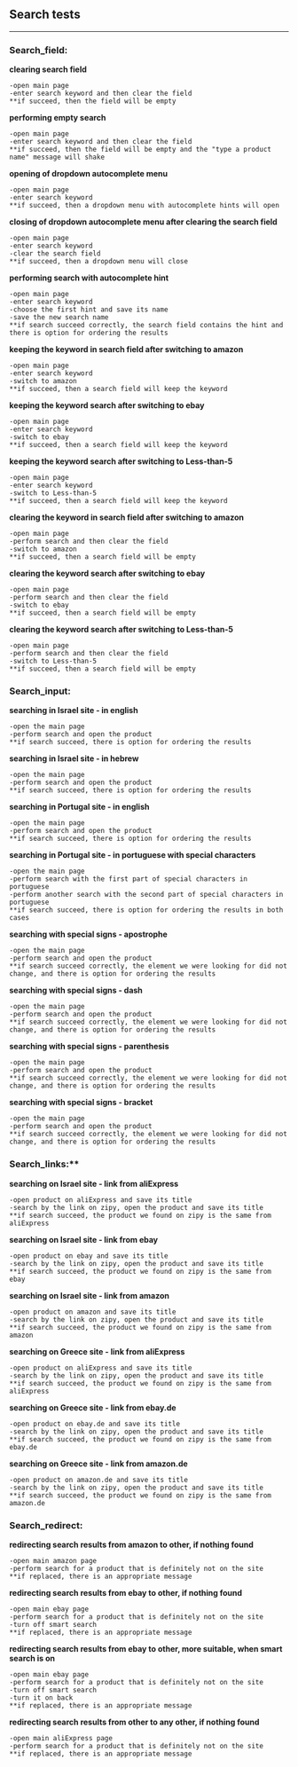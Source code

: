 
## Search tests
----

### Search_field:


  **clearing search field**
  
    -open main page
    -enter search keyword and then clear the field
    **if succeed, then the field will be empty 

  **performing empty search**
  		  		
    -open main page
    -enter search keyword and then clear the field
    **if succeed, then the field will be empty and the "type a product name" message will shake
		
  **opening of dropdown autocomplete menu** 
   
    -open main page
    -enter search keyword
    **if succeed, then a dropdown menu with autocomplete hints will open
		         
  **closing of dropdown autocomplete menu after clearing the search field**
  
    -open main page
    -enter search keyword
    -clear the search field
    **if succeed, then a dropdown menu will close
		 		
  **performing search with autocomplete hint**
  
    -open main page
    -enter search keyword
    -choose the first hint and save its name
    -save the new search name
    **if search succeed correctly, the search field contains the hint and there is option for ordering the results
		   
  **keeping the keyword in search field after switching to amazon**
  
    -open main page
    -enter search keyword
    -switch to amazon
    **if succeed, then a search field will keep the keyword
		    
  **keeping the keyword search after switching to ebay**
  
    -open main page
    -enter search keyword
    -switch to ebay
    **if succeed, then a search field will keep the keyword	
			  
   **keeping the keyword search after switching to Less-than-5**
  
    -open main page
    -enter search keyword
    -switch to Less-than-5
    **if succeed, then a search field will keep the keyword	
				   		
  **clearing the keyword in search field after switching to amazon**
  
    -open main page
    -perform search and then clear the field
    -switch to amazon
    **if succeed, then a search field will be empty
		   
  **clearing the keyword search after switching to ebay**
  
    -open main page
    -perform search and then clear the field
    -switch to ebay
    **if succeed, then a search field will be empty
		    
  **clearing the keyword search after switching to Less-than-5**
  
    -open main page
    -perform search and then clear the field
    -switch to Less-than-5
    **if succeed, then a search field will be empty
		


### Search_input:

  **searching in Israel site - in english**
  
    -open the main page
    -perform search and open the product
    **if search succeed, there is option for ordering the results 
   
  **searching in Israel site - in hebrew**
  
    -open the main page
    -perform search and open the product
    **if search succeed, there is option for ordering the results 
		  
  **searching in Portugal site - in english**
  
    -open the main page
    -perform search and open the product
    **if search succeed, there is option for ordering the results  
   
  **searching in Portugal site - in portuguese with special characters**
  
    -open the main page
    -perform search with the first part of special characters in portuguese
    -perform another search with the second part of special characters in portuguese
    **if search succeed, there is option for ordering the results in both cases 
		
  **searching with special signs - apostrophe**
  
    -open the main page
    -perform search and open the product
    **if search succeed correctly, the element we were looking for did not change, and there is option for ordering the results
   
  **searching with special signs - dash**
  
    -open the main page
    -perform search and open the product
    **if search succeed correctly, the element we were looking for did not change, and there is option for ordering the results
		   
  **searching with special signs - parenthesis**
  
    -open the main page
    -perform search and open the product
    **if search succeed correctly, the element we were looking for did not change, and there is option for ordering the results
   
  **searching with special signs - bracket**
  
    -open the main page
    -perform search and open the product
    **if search succeed correctly, the element we were looking for did not change, and there is option for ordering the results



### Search_links:**

  **searching on Israel site - link from aliExpress**

    -open product on aliExpress and save its title
    -search by the link on zipy, open the product and save its title 
    **if search succeed, the product we found on zipy is the same from aliExpress
   
  **searching on Israel site - link from ebay**
 
    -open product on ebay and save its title
    -search by the link on zipy, open the product and save its title 
    **if search succeed, the product we found on zipy is the same from ebay 
   
  **searching on Israel site - link from amazon**
  
    -open product on amazon and save its title
    -search by the link on zipy, open the product and save its title 
    **if search succeed, the product we found on zipy is the same from amazon   
   
 **searching on Greece site - link from aliExpress**
  
    -open product on aliExpress and save its title
    -search by the link on zipy, open the product and save its title 
    **if search succeed, the product we found on zipy is the same from aliExpress
   
  **searching on Greece site - link from ebay.de**
  
    -open product on ebay.de and save its title
    -search by the link on zipy, open the product and save its title 
    **if search succeed, the product we found on zipy is the same from ebay.de 
   
  **searching on Greece site - link from amazon.de**

    -open product on amazon.de and save its title
    -search by the link on zipy, open the product and save its title 
    **if search succeed, the product we found on zipy is the same from amazon.de   
 

    
### Search_redirect:

  **redirecting search results from amazon to other, if nothing found**
  
    -open main amazon page
    -perform search for a product that is definitely not on the site
    **if replaced, there is an appropriate message
   
  **redirecting search results from ebay to other, if nothing found** 
  
    -open main ebay page
    -perform search for a product that is definitely not on the site
    -turn off smart search
    **if replaced, there is an appropriate message
          
  **redirecting search results from ebay to other, more suitable, when smart search is on**
  
    -open main ebay page
    -perform search for a product that is definitely not on the site
    -turn off smart search
    -turn it on back
    **if replaced, there is an appropriate message
   
  **redirecting search results from other to any other, if nothing found**
  
    -open main aliExpress page
    -perform search for a product that is definitely not on the site
    **if replaced, there is an appropriate message		
  